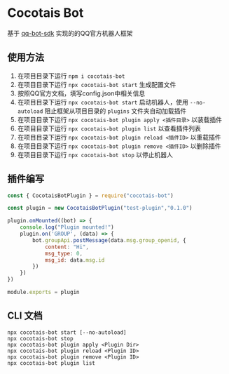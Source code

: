 # Cocotais Bot

基于 [qq-bot-sdk](https://www.npmjs.com/package/qq-bot-sdk) 实现的的QQ官方机器人框架

## 使用方法

1. 在项目目录下运行 `npm i cocotais-bot`
2. 在项目目录下运行 `npx cocotais-bot start` 生成配置文件
3. 按照QQ官方文档，填写config.json中相关信息
4. 在项目目录下运行 `npx cocotais-bot start` 启动机器人，使用 `--no-autoload` 阻止框架从项目目录的 `plugins` 文件夹自动加载插件
5. 在项目目录下运行 `npx cocotais-bot plugin apply <插件目录>` 以装载插件
6. 在项目目录下运行 `npx cocotais-bot plugin list` 以查看插件列表
7. 在项目目录下运行 `npx cocotais-bot plugin reload <插件ID>` 以重载插件
8. 在项目目录下运行 `npx cocotais-bot plugin remove <插件ID>` 以删除插件
9. 在项目目录下运行 `npx cocotais-bot stop` 以停止机器人

## 插件编写

```js
const { CocotaisBotPlugin } = require("cocotais-bot")

const plugin = new CocotaisBotPlugin("test-plugin","0.1.0")

plugin.onMounted((bot) => {
    console.log("Plugin mounted!")
    plugin.on('GROUP', (data) => {
        bot.groupApi.postMessage(data.msg.group_openid, {
            content: "Hi",
            msg_type: 0,
            msg_id: data.msg.id
        })
    })               
})

module.exports = plugin
```

## CLI 文档

```
npx cocotais-bot start [--no-autoload]
npx cocotais-bot stop
npx cocotais-bot plugin apply <Plugin Dir>
npx cocotais-bot plugin reload <Plugin ID>
npx cocotais-bot plugin remove <Plugin ID>
npx cocotais-bot plugin list
```